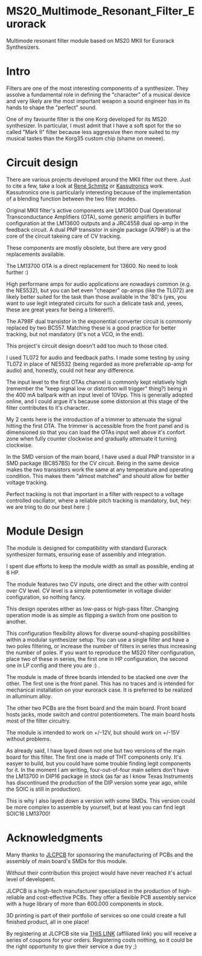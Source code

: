 # MS20_Multimode_Resonant_Filter_Eurorack
Multimode resonant filter module based on MS20 MKII for Eurorack Synthesizers.

# Intro
Filters are one of the most interesting components of a synthesizer. They assolve a fundamental role in defining the "character" of a musical device and very likely are the most important weapon a sound engineer has in its hands to shape the "perfect" sound.

One of my favourite filter is the one Korg developed for its MS20 synthesizer. In particular, I must admit that I have a soft spot for the so called "Mark II" filter because less aggressive then more suited to my musical tastes than the Korg35 custom chip (shame on meeee).

# Circuit design
There are various projects developed around the MKII filter out there. Just to cite a few, take a look at [René Schmitz](https://www.schmitzbits.de/ms20.html) or [Kassutronics](https://kassu2000.blogspot.com/2019/07/ks-20-filter.html) work. Kassutronics one is particularly interesting because of the implementation of a blending function between the two filter modes.

Original MKII filter's active components are LM13600 Dual Operational Transconductance Amplifiers (OTA), some generic amplifiers in buffer configuration at the LM13600 outputs and a JRC4558 dual op-amp in the feedback circuit. A dual PNP transistor in single package (A798F) is at the core of the circuit takeing care of CV tracking.

These components are mostly obsolete, but there are very good replacements available.

The LM13700 OTA is a direct replacement for 13600. No need to look further :)

High performane amps for audio applications are nowadays common (e.g. the NE5532), but you can bet even "cheaper" op-amps (like the TL072) are likely better suited for the task than those available in the '80's (yes, you want to use legit integrated circuits for such a delicate task and, yeees, these are great years for being a tinkerer!!).

The A798F dual transistor in the exponential converter circuit is commonly replaced by two BC557. Matching these is a good practice for better tracking, but not mandatory (it's not a VCO, in the end).

This project's circuit design doesn't add too much to those cited.

I used TL072 for audio and feedback paths. I made some testing by using TL072 in place of NE5532 (being regarded as more preferrable op-amp for audio) and, honestly, could not hear any difference.

The input level to the first OTAs channel is commonly kept relatively high (remember the "keep signal low or distortion will trigger" thing?) being in the 400 mA ballpark with an input level of 10Vpp. This is generally adopted online, and I could argue it's because some distorsion at this stage of the filter contributes to it's character.

My 2 cents here is the introduction of a trimmer to attenuate the signal hitting the first OTA. The trimmer is accessible from the front panel and is dimensioned so that you can load the OTAs input well above it's confort zone when fully counter clockwise and gradually attenuate it turning clockwise.

In the SMD version of the main board, I have used a dual PNP transistor in a SMD package (BC857BS) for the CV circuit. Being in the same device makes the two transistors work the same at any temperature and operating condition. This makes them "almost matched" and should allow for better voltage tracking.

Perfect tracking is not that important in a filter with respect to a voltage controlled oscillator, where a reliable pitch tracking is mandatory, but, hey: we are tring to do our best here :)

# Module Design
The module is designed for compatibility with standard Eurorack synthesizer formats, ensuring ease of assembly and integration.

I spent due efforts to keep the module width as small as possible, ending at 6 HP.

The module features two CV inputs, one direct and the other with control over CV level. CV level is a simple potentiometer in voltage divider configuration, so nothing fancy.

This design operates either as low-pass or high-pass filter. Changing operation mode is as simple as flipping a switch from one position to another.

This configuration flexibility allows for diverse sound-shaping possibilities within a modular synthesizer setup. You can use a single filter and have a two poles filtering, or increase the number of filters in series thus increasing the number of poles. If you want to reproduce the MS20 filter configuration, place two of these in series, the first one in HP configuration, the second one in LP config and there you are :) .

The module is made of three boards intended to be stacked one over the other. The first one is the front panel. This has no traces and is intended for mechanical installation on your eurorack case. It is preferred to be realized in alluminum alloy.

The other two PCBs are the front board and the main board. Front board hosts jacks, mode switch and control potentiometers. The main board hosts most of the filter circuitry.

The module is intended to work on +/-12V, but should work on +/-15V without problems.

As already said, I have layed down not one but two versions of the main board for this filter. The first one is made of THT components only. It's easyer to build, but you could have some trouble finding legit components for it. In the moment I am writing, four-out-of-four main sellers don't have the LM13700 in DIP16 package in stock (as far as I know Texas Instruments has discontinued the production of the DIP version some year ago, while the SOIC is still in production).

This is why I also layed down a version with some SMDs. This version could be more complex to assemble by yourself, but at least you can find legit SOIC16 LM13700!

# Acknowledgments
Many thanks to [JLCPCB](https://jlcpcb.com/?from=IAT) for sponsoring the manufacturing of PCBs and the assembly of main board's SMDs for this module.

Without their contribution this project would have never reached it's actual level of developent.

JLCPCB is a high-tech manufacturer specialized in the production of high-reliable and cost-effective PCBs. They offer a flexible PCB assembly service with a huge library of more than 600.000 components in stock.

3D printing is part of their portfolio of services so one could create a full finished product, all in one place!

By registering at JLCPCB site via [THIS LINK](https://jlcpcb.com/?from=IAT) (affiliated link) you will receive a series of coupons for your orders. Registering costs nothing, so it could be the right opportunity to give their service a due try ;)

